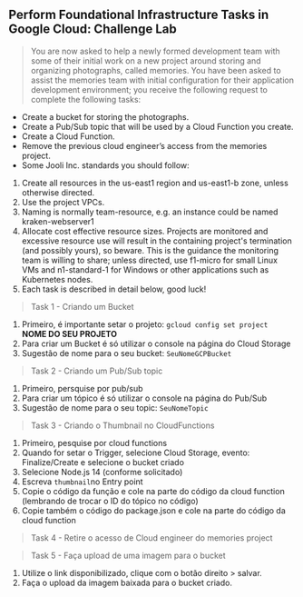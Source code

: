 ## Perform Foundational Infrastructure Tasks in Google Cloud: Challenge Lab ##

>You are now asked to help a newly formed development team with some of their initial work on a new project around storing and organizing photographs, called memories. You have been asked to assist the memories team with initial configuration for their application development environment; you receive the following request to complete the following tasks:
* Create a bucket for storing the photographs.
* Create a Pub/Sub topic that will be used by a Cloud Function you create.
* Create a Cloud Function.
* Remove the previous cloud engineer’s access from the memories project.
* Some Jooli Inc. standards you should follow:

1. Create all resources in the us-east1 region and us-east1-b zone, unless otherwise directed.
2. Use the project VPCs.
3. Naming is normally team-resource, e.g. an instance could be named kraken-webserver1
4. Allocate cost effective resource sizes. Projects are monitored and excessive resource use will result in the containing project's termination (and possibly yours), so beware. This is the guidance the monitoring team is willing to share; unless directed, use f1-micro for small Linux VMs and n1-standard-1 for Windows or other applications such as Kubernetes nodes.
5. Each task is described in detail below, good luck!

> Task 1 - Criando um Bucket
1. Primeiro, é importante setar o projeto: `gcloud config set project` **NOME DO SEU PROJETO**
2. Para criar um Bucket é só utilizar o console na página do Cloud Storage
3. Sugestão de nome para o seu bucket: `SeuNomeGCPBucket`

>Task 2 - Criando um Pub/Sub topic
1. Primeiro, persquise por pub/sub
2. Para criar um tópico é só utilizar o console na página do Pub/Sub
3. Sugestão de nome para o seu topic: `SeuNomeTopic`

>Task 3 - Criando o Thumbnail no CloudFunctions
1. Primeiro, pesquise por cloud functions
2. Quando for setar o Trigger, selecione Cloud Storage, evento: Finalize/Create e selecione o bucket criado
3. Selecione Node.js 14 (conforme solicitado)
4. Escreva `thumbnail`no Entry point
5. Copie o código da função e cole na parte do código da cloud function (lembrando de trocar o ID do tópico no código)
6. Copie também o código do package.json e cole na parte do código da cloud function

>Task 4 - Retire o acesso de Cloud engineer do memories project

>Task 5 - Faça upload de uma imagem para o bucket
1. Utilize o link disponibilizado, clique com o botão direito > salvar.
2. Faça o upload da imagem baixada para o bucket criado.
